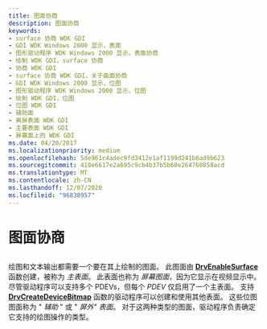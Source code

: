 ```yaml
---
title: 图面协商
description: 图面协商
keywords:
- surface 协商 WDK GDI
- GDI WDK Windows 2000 显示，表面
- 图形驱动程序 WDK Windows 2000 显示，表面协商
- 绘制 WDK GDI，surface 协商
- 协商 WDK GDI
- surface 协商 WDK GDI，关于曲面协商
- GDI WDK Windows 2000 显示，位图
- 图形驱动程序 WDK Windows 2000 显示，位图
- 绘制 WDK GDI，位图
- 位图 WDK GDI
- 辅助面
- 离屏表面 WDK GDI
- 主要表面 WDK GDI
- 屏幕面上的 WDK GDI
ms.date: 04/20/2017
ms.localizationpriority: medium
ms.openlocfilehash: 5de961c4adec9fd3412e1af1199d241b6ad9b623
ms.sourcegitcommit: 418e6617e2a695c9cb4b37b5b60e264760858acd
ms.translationtype: MT
ms.contentlocale: zh-CN
ms.lasthandoff: 12/07/2020
ms.locfileid: "96838957"
---
```

# <a name="surface-negotiation"></a>图面协商


## <span id="ddk_surface_negotiation_gg"></span><span id="DDK_SURFACE_NEGOTIATION_GG"></span>


绘图和文本输出都需要一个要在其上绘制的图面。 此图面由 [**DrvEnableSurface**](/windows/win32/api/winddi/nf-winddi-drvenablesurface) 函数创建，被称为 *主表面*。 此表面也称为 *屏幕图面*，因为它显示在视频显示中。 尽管驱动程序可以支持多个 PDEVs，但每个 *PDEV* 仅启用了一个主表面。 支持 [**DrvCreateDeviceBitmap**](/windows/win32/api/winddi/nf-winddi-drvcreatedevicebitmap) 函数的驱动程序可以创建和使用其他表面。 这些位图图面称为 " *辅助* " 或 " *屏外" 表面*。 对于这两种类型的图面，驱动程序负责确定它支持的绘图操作的类型。

